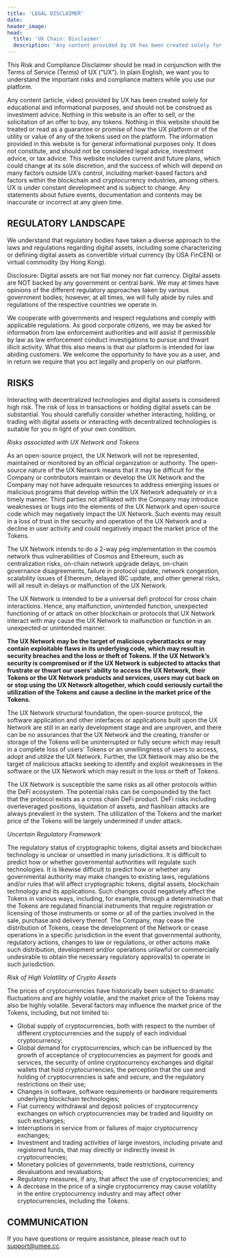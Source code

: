 ```yaml
---
title: 'LEGAL DISCLAIMER'
date:
header_image:
head:
  title: 'UX Chain: Disclaimer'
  description: 'Any content provided by UX has been created solely for educational and informational purposes, and should not be construed as investment advice.'
---
```


This Risk and Compliance Disclaimer should be read in conjunction with the Terms of Service (Terms) of UX (“UX”). In plain English, we want you to understand the important risks and compliance matters while you use our platform.

Any content (article, video) provided by UX has been created solely for educational and informational purposes, and should not be construed as investment advice. Nothing in this website is an offer to sell, or the solicitation of an offer to buy, any tokens. Nothing in this website should be treated or read as a guarantee or promise of how the UX platform or of the utility or value of any of the tokens used on the platform. The information provided in this website is for general informational purposes only. It does not constitute, and should not be considered legal advice, investment advice, or tax advice. This website includes current and future plans, which could change at its sole discretion, and the success of which will depend on many factors outside UX’s control, including market-based factors and factors within the blockchain and cryptocurrency industries, among others. UX is under constant development and is subject to change. Any statements about future events, documentation and contents may be inaccurate or incorrect at any given time.

## REGULATORY LANDSCAPE

We understand that regulatory bodies have taken a diverse approach to the laws and regulations regarding digital assets, including some characterizing or defining digital assets as convertible virtual currency (by USA FinCEN) or virtual commodity (by Hong Kong).

Disclosure: Digital assets are not fiat money nor fiat currency. Digital assets are NOT backed by any government or central bank. We may at times have opinions of the different regulatory approaches taken by various government bodies; however, at all times, we will fully abide by rules and regulations of the respective countries we operate in.

We cooperate with governments and respect regulations and comply with applicable regulations. As good corporate citizens, we may be asked for information from law enforcement authorities and will assist if permissible by law as law enforcement conduct investigations to pursue and thwart illicit activity. What this also means is that our platform is intended for law abiding customers. We welcome the opportunity to have you as a user, and in return we require that you act legally and properly on our platform.

## RISKS

Interacting with decentralized technologies and digital assets is considered high risk. The risk of loss in transactions or holding digital assets can be substantial. You should carefully consider whether interacting, holding, or trading with digital assets or interacting with decentralized technologies is suitable for you in light of your own condition.

_Risks associated with UX Network and Tokens_

As an open-source project, the UX Network will not be represented, maintained or monitored by an official organization or authority. The open-source nature of the UX Network means that it may be difficult for the Company or contributors maintain or develop the UX Network and the Company may not have adequate resources to address emerging issues or malicious programs that develop within the UX Network adequately or in a timely manner. Third parties not affiliated with the Company may introduce weaknesses or bugs into the elements of the UX Network and open-source code which may negatively impact the UX Network. Such events may result in a loss of trust in the security and operation of the UX Network and a decline in user activity and could negatively impact the market price of the Tokens.

The UX Network intends to do a 2-way peg implementation in the cosmos network thus vulnerabilities of Cosmos and Ethereum, such as centralization risks, on-chain network upgrade delays, on-chain governance disagreements, failure in protocol update, network congestion, scalability issues of Ethereum, delayed IBC update, and other general risks, will all result in delays or malfunction of the UX Network.

The UX Network is intended to be a universal defi protocol for cross chain interactions. Hence, any malfunction, unintended function, unexpected functioning of or attack on other blockchain or protocols that UX Network interact with may cause the UX Network to malfunction or function in an unexpected or unintended manner.

**The UX Network may be the target of malicious cyberattacks or may contain exploitable flaws in its underlying code, which may result in security breaches and the loss or theft of Tokens. If the UX Network’s security is compromised or if the UX Network is subjected to attacks that frustrate or thwart our users’ ability to access the UX Network, their Tokens or the UX Network products and services, users may cut back on or stop using the UX Network altogether, which could seriously curtail the utilization of the Tokens and cause a decline in the market price of the Tokens.**

The UX Network structural foundation, the open-source protocol, the software application and other interfaces or applications built upon the UX Network are still in an early development stage and are unproven, and there can be no assurances that the UX Network and the creating, transfer or storage of the Tokens will be uninterrupted or fully secure which may result in a complete loss of users’ Tokens or an unwillingness of users to access, adopt and utilize the UX Network. Further, the UX Network may also be the target of malicious attacks seeking to identify and exploit weaknesses in the software or the UX Network which may result in the loss or theft of Tokens.

The UX Network is susceptible the same risks as all other protocols within the DeFi ecosystem. The potential risks can be compounded by the fact that the protocol exists as a cross chain DeFi product. DeFi risks including overleveraged positions, liquidation of assets, and flashloan attacks are always prevalent in the system. The utilization of the Tokens and the market price of the Tokens will be largely undermined if under attack.

_Uncertain Regulatory Framework_

The regulatory status of cryptographic tokens, digital assets and blockchain technology is unclear or unsettled in many jurisdictions. It is difficult to predict how or whether governmental authorities will regulate such technologies. It is likewise difficult to predict how or whether any governmental authority may make changes to existing laws, regulations and/or rules that will affect cryptographic tokens, digital assets, blockchain technology and its applications. Such changes could negatively affect the Tokens in various ways, including, for example, through a determination that the Tokens are regulated financial instruments that require registration or licensing of those instruments or some or all of the parties involved in the sale, purchase and delivery thereof. The Company, may cease the distribution of Tokens, cease the development of the Network or cease operations in a specific jurisdiction in the event that governmental authority, regulatory actions, changes to law or regulations, or other actions make such distribution, development and/or operations unlawful or commercially undesirable to obtain the necessary regulatory approval(s) to operate in such jurisdiction.

_Risk of High Volatility of Crypto Assets_

The prices of cryptocurrencies have historically been subject to dramatic fluctuations and are highly volatile, and the market price of the Tokens may also be highly volatile. Several factors may influence the market price of the Tokens, including, but not limited to:

- Global supply of cryptocurrencies, both with respect to the number of different cryptocurrencies and the supply of each individual cryptocurrency;
- Global demand for cryptocurrencies, which can be influenced by the growth of acceptance of cryptocurrencies as payment for goods and services, the security of online cryptocurrency exchanges and digital wallets that hold cryptocurrencies, the perception that the use and holding of cryptocurrencies is safe and secure, and the regulatory restrictions on their use;
- Changes in software, software requirements or hardware requirements underlying blockchain technologies;
- Fiat currency withdrawal and deposit policies of cryptocurrency exchanges on which cryptocurrencies may be traded and liquidity on such exchanges;
- Interruptions in service from or failures of major cryptocurrency exchanges;
- Investment and trading activities of large investors, including private and registered funds, that may directly or indirectly invest in cryptocurrencies;
- Monetary policies of governments, trade restrictions, currency devaluations and revaluations;
- Regulatory measures, if any, that affect the use of cryptocurrencies; and
- A decrease in the price of a single cryptocurrency may cause volatility in the entire cryptocurrency industry and may affect other cryptocurrencies, including the Tokens.

## COMMUNICATION

If you have questions or require assistance, please reach out to support@umee.cc.
